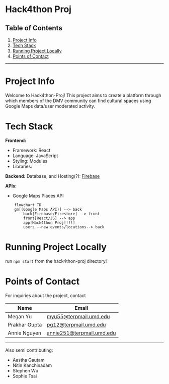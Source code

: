 # Hack4thon Proj


##  Table of Contents

1. [Project Info](#project-info) 
2. [Tech Stack](#tech-stack)
3. [Running Project Locally](#running-project-locally)
4. [Points of Contact](#points-of-contact)
___


# Project Info
Welcome to Hack4thon-Proj! This project aims to create a platform through which members of the DMV community can find cultural spaces using Google Maps data/user moderated activity.


# Tech Stack
**Frontend:**

- Framework: React
- Language: JavaScript
- Styling: Modules
- Libraries: 

**Backend:**
Database, and Hosting(?): [Firebase](https://firebase.google.com/)

**APIs:**
- Google Maps Places API
  

```mermaid
    flowchart TD
    gm[(Google Maps API)] --> back
        back[Firebase/Firestore] --> front
        front[React/JS] --> app
        app[Hack4thon Proj!!!!]
        users --new events/locations--> back
```

# Running Project Locally

run `npm start` from the hack4thon-proj directory!

# Points of Contact

For inquiries about the project, contact

| Name        | Email                  |
| ----------- | ---------------------- |
| Megan Yu | myu55@terpmail.umd.edu |
| Prakhar Gupta | pg12@terpmail.umd.edu|
| Annie Nguyen | annie251@terpmail.umd.edu |

---
Also semi contributing:
* Aastha Gautam
* Nitin Kanchinadam
* Stephen Wu
* Sophie Tsai



